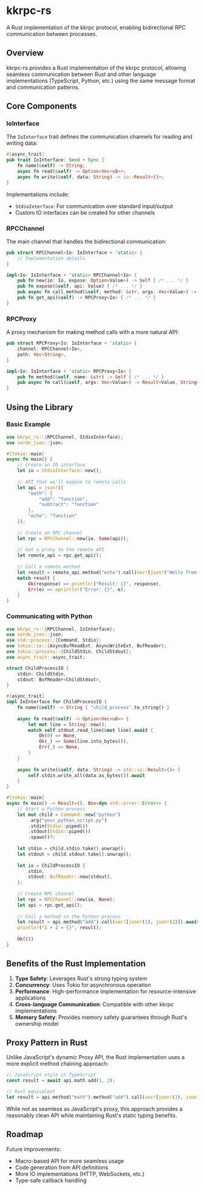 # kkrpc-rs

A Rust implementation of the kkrpc protocol, enabling bidirectional RPC communication between processes.

## Overview

kkrpc-rs provides a Rust implementation of the kkrpc protocol, allowing seamless communication between Rust and other language implementations (TypeScript, Python, etc.) using the same message format and communication patterns.

## Core Components

### IoInterface

The `IoInterface` trait defines the communication channels for reading and writing data:

```rust
#[async_trait]
pub trait IoInterface: Send + Sync {
    fn name(&self) -> String;
    async fn read(&self) -> Option<Vec<u8>>;
    async fn write(&self, data: String) -> io::Result<()>;
}
```

Implementations include:
- `StdioInterface`: For communication over standard input/output
- Custom IO interfaces can be created for other channels

### RPCChannel

The main channel that handles the bidirectional communication:

```rust
pub struct RPCChannel<Io: IoInterface + 'static> {
    // Implementation details
}

impl<Io: IoInterface + 'static> RPCChannel<Io> {
    pub fn new(io: Io, expose: Option<Value>) -> Self { /* ... */ }
    pub fn expose(&self, api: Value) { /* ... */ }
    pub async fn call_method(&self, method: &str, args: Vec<Value>) -> Result<Value, String> { /* ... */ }
    pub fn get_api(&self) -> RPCProxy<Io> { /* ... */ }
}
```

### RPCProxy

A proxy mechanism for making method calls with a more natural API:

```rust
pub struct RPCProxy<Io: IoInterface + 'static> {
    channel: RPCChannel<Io>,
    path: Vec<String>,
}

impl<Io: IoInterface + 'static> RPCProxy<Io> {
    pub fn method(&self, name: &str) -> Self { /* ... */ }
    pub async fn call(&self, args: Vec<Value>) -> Result<Value, String> { /* ... */ }
}
```

## Using the Library

### Basic Example

```rust
use kkrpc_rs::{RPCChannel, StdioInterface};
use serde_json::json;

#[tokio::main]
async fn main() {
    // Create an IO interface
    let io = StdioInterface::new();
    
    // API that we'll expose to remote calls
    let api = json!({
        "math": {
            "add": "function",
            "subtract": "function"
        },
        "echo": "function"
    });
    
    // Create an RPC channel
    let rpc = RPCChannel::new(io, Some(api));
    
    // Get a proxy to the remote API
    let remote_api = rpc.get_api();
    
    // Call a remote method
    let result = remote_api.method("echo").call(vec![json!("Hello from Rust!")]).await;
    match result {
        Ok(response) => println!("Result: {}", response),
        Err(e) => eprintln!("Error: {}", e),
    }
}
```

### Communicating with Python

```rust
use kkrpc_rs::{RPCChannel, IoInterface};
use serde_json::json;
use std::process::{Command, Stdio};
use tokio::io::{AsyncBufReadExt, AsyncWriteExt, BufReader};
use tokio::process::{ChildStdin, ChildStdout};
use async_trait::async_trait;

struct ChildProcessIO {
    stdin: ChildStdin,
    stdout: BufReader<ChildStdout>,
}

#[async_trait]
impl IoInterface for ChildProcessIO {
    fn name(&self) -> String { "child_process".to_string() }
    
    async fn read(&self) -> Option<Vec<u8>> {
        let mut line = String::new();
        match self.stdout.read_line(&mut line).await {
            Ok(0) => None,
            Ok(_) => Some(line.into_bytes()),
            Err(_) => None,
        }
    }
    
    async fn write(&self, data: String) -> std::io::Result<()> {
        self.stdin.write_all(data.as_bytes()).await
    }
}

#[tokio::main]
async fn main() -> Result<(), Box<dyn std::error::Error>> {
    // Start a Python process
    let mut child = Command::new("python")
        .arg("your_python_script.py")
        .stdin(Stdio::piped())
        .stdout(Stdio::piped())
        .spawn()?;
        
    let stdin = child.stdin.take().unwrap();
    let stdout = child.stdout.take().unwrap();
    
    let io = ChildProcessIO {
        stdin,
        stdout: BufReader::new(stdout),
    };
    
    // Create RPC channel
    let rpc = RPCChannel::new(io, None);
    let api = rpc.get_api();
    
    // Call a method in the Python process
    let result = api.method("add").call(vec![json!(1), json!(2)]).await?;
    println!("1 + 2 = {}", result);
    
    Ok(())
}
```

## Benefits of the Rust Implementation

1. **Type Safety**: Leverages Rust's strong typing system
2. **Concurrency**: Uses Tokio for asynchronous operation
3. **Performance**: High-performance implementation for resource-intensive applications
4. **Cross-language Communication**: Compatible with other kkrpc implementations
5. **Memory Safety**: Provides memory safety guarantees through Rust's ownership model

## Proxy Pattern in Rust

Unlike JavaScript's dynamic Proxy API, the Rust implementation uses a more explicit method chaining approach:

```rust
// JavaScript style in TypeScript
const result = await api.math.add(1, 2);

// Rust equivalent
let result = api.method("math").method("add").call(vec![json!(1), json!(2)]).await?;
```

While not as seamless as JavaScript's proxy, this approach provides a reasonably clean API while maintaining Rust's static typing benefits.

## Roadmap

Future improvements:
- Macro-based API for more seamless usage
- Code generation from API definitions
- More IO implementations (HTTP, WebSockets, etc.)
- Type-safe callback handling 